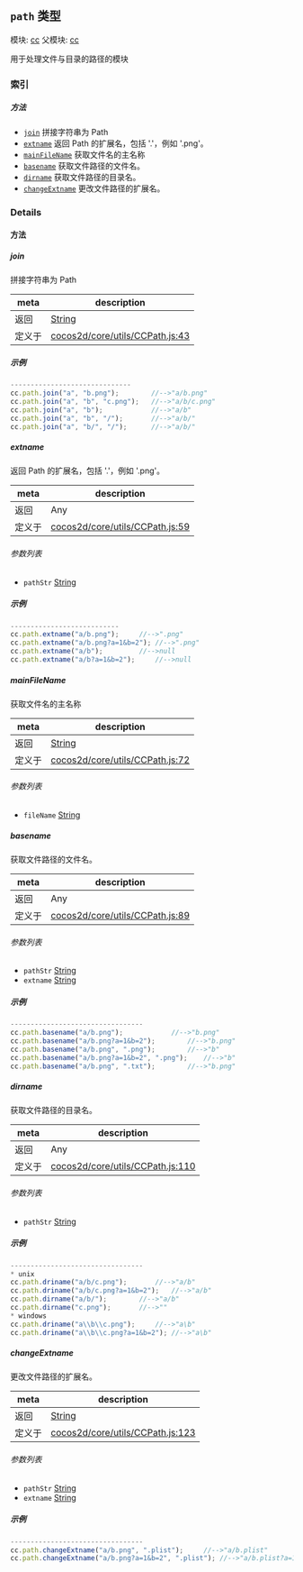## `path` 类型



模块: [cc](../modules/cc.md)
父模块: [cc](../modules/cc.md)


用于处理文件与目录的路径的模块



### 索引



##### 方法

  - [`join`](#join) 拼接字符串为 Path
  - [`extname`](#extname) 返回 Path 的扩展名，包括 '.'，例如 '.png'。
  - [`mainFileName`](#mainfilename) 获取文件名的主名称
  - [`basename`](#basename) 获取文件路径的文件名。
  - [`dirname`](#dirname) 获取文件路径的目录名。
  - [`changeExtname`](#changeextname) 更改文件路径的扩展名。



### Details




<!-- Method Block -->
#### 方法


##### join

拼接字符串为 Path

| meta | description |
|------|-------------|
| 返回 | <a href="https://developer.mozilla.org/en/JavaScript/Reference/Global_Objects/String" class="crosslink external" target="_blank">String</a> 
| 定义于 | [cocos2d/core/utils/CCPath.js:43](https://github.com/cocos-creator/engine/blob/f495398f4307775f0f733162e3d128d81e063063/cocos2d/core/utils/CCPath.js#L43) |


##### 示例

```js
------------------------------
cc.path.join("a", "b.png");        //-->"a/b.png"
cc.path.join("a", "b", "c.png");   //-->"a/b/c.png"
cc.path.join("a", "b");            //-->"a/b"
cc.path.join("a", "b", "/");       //-->"a/b/"
cc.path.join("a", "b/", "/");      //-->"a/b/"

```

##### extname

返回 Path 的扩展名，包括 '.'，例如 '.png'。

| meta | description |
|------|-------------|
| 返回 | Any 
| 定义于 | [cocos2d/core/utils/CCPath.js:59](https://github.com/cocos-creator/engine/blob/f495398f4307775f0f733162e3d128d81e063063/cocos2d/core/utils/CCPath.js#L59) |

###### 参数列表
- `pathStr` <a href="https://developer.mozilla.org/en/JavaScript/Reference/Global_Objects/String" class="crosslink external" target="_blank">String</a> 

##### 示例

```js
---------------------------
cc.path.extname("a/b.png");		//-->".png"
cc.path.extname("a/b.png?a=1&b=2");	//-->".png"
cc.path.extname("a/b");			//-->null
cc.path.extname("a/b?a=1&b=2");		//-->null

```

##### mainFileName

获取文件名的主名称

| meta | description |
|------|-------------|
| 返回 | <a href="https://developer.mozilla.org/en/JavaScript/Reference/Global_Objects/String" class="crosslink external" target="_blank">String</a> 
| 定义于 | [cocos2d/core/utils/CCPath.js:72](https://github.com/cocos-creator/engine/blob/f495398f4307775f0f733162e3d128d81e063063/cocos2d/core/utils/CCPath.js#L72) |

###### 参数列表
- `fileName` <a href="https://developer.mozilla.org/en/JavaScript/Reference/Global_Objects/String" class="crosslink external" target="_blank">String</a> 


##### basename

获取文件路径的文件名。

| meta | description |
|------|-------------|
| 返回 | Any 
| 定义于 | [cocos2d/core/utils/CCPath.js:89](https://github.com/cocos-creator/engine/blob/f495398f4307775f0f733162e3d128d81e063063/cocos2d/core/utils/CCPath.js#L89) |

###### 参数列表
- `pathStr` <a href="https://developer.mozilla.org/en/JavaScript/Reference/Global_Objects/String" class="crosslink external" target="_blank">String</a> 
- `extname` <a href="https://developer.mozilla.org/en/JavaScript/Reference/Global_Objects/String" class="crosslink external" target="_blank">String</a> 

##### 示例

```js
---------------------------------
cc.path.basename("a/b.png");			//-->"b.png"
cc.path.basename("a/b.png?a=1&b=2");		//-->"b.png"
cc.path.basename("a/b.png", ".png");		//-->"b"
cc.path.basename("a/b.png?a=1&b=2", ".png");	//-->"b"
cc.path.basename("a/b.png", ".txt");		//-->"b.png"

```

##### dirname

获取文件路径的目录名。

| meta | description |
|------|-------------|
| 返回 | Any 
| 定义于 | [cocos2d/core/utils/CCPath.js:110](https://github.com/cocos-creator/engine/blob/f495398f4307775f0f733162e3d128d81e063063/cocos2d/core/utils/CCPath.js#L110) |

###### 参数列表
- `pathStr` <a href="https://developer.mozilla.org/en/JavaScript/Reference/Global_Objects/String" class="crosslink external" target="_blank">String</a> 

##### 示例

```js
---------------------------------
* unix
cc.path.driname("a/b/c.png");		//-->"a/b"
cc.path.driname("a/b/c.png?a=1&b=2");	//-->"a/b"
cc.path.dirname("a/b/");		//-->"a/b"
cc.path.dirname("c.png");		//-->""
* windows
cc.path.driname("a\\b\\c.png");		//-->"a\b"
cc.path.driname("a\\b\\c.png?a=1&b=2");	//-->"a\b"

```

##### changeExtname

更改文件路径的扩展名。

| meta | description |
|------|-------------|
| 返回 | <a href="https://developer.mozilla.org/en/JavaScript/Reference/Global_Objects/String" class="crosslink external" target="_blank">String</a> 
| 定义于 | [cocos2d/core/utils/CCPath.js:123](https://github.com/cocos-creator/engine/blob/f495398f4307775f0f733162e3d128d81e063063/cocos2d/core/utils/CCPath.js#L123) |

###### 参数列表
- `pathStr` <a href="https://developer.mozilla.org/en/JavaScript/Reference/Global_Objects/String" class="crosslink external" target="_blank">String</a> 
- `extname` <a href="https://developer.mozilla.org/en/JavaScript/Reference/Global_Objects/String" class="crosslink external" target="_blank">String</a> 

##### 示例

```js
---------------------------------
cc.path.changeExtname("a/b.png", ".plist");		//-->"a/b.plist"
cc.path.changeExtname("a/b.png?a=1&b=2", ".plist");	//-->"a/b.plist?a=1&b=2"

```


